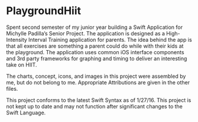 # PlaygroundHiit


Spent second semester of my junior year building a Swift Application for Michylle Padilla’s Senior Project. The application is designed as a High-Intensity Interval Training application for parents. The idea behind the app is that all exercises are something a parent could do while with their kids at the playground. The application uses common iOS interface components and 3rd party frameworks for graphing and timing to deliver an interesting take on HIIT.


The charts, concept, icons, and images in this project were assembled by me, but do not belong to me. Appropriate Attributions are given in the other files. 

This project conforms to the latest Swift Syntax as of 1/27/16. This project is not kept up to date and may not function after significant changes to the Swift Language. 
